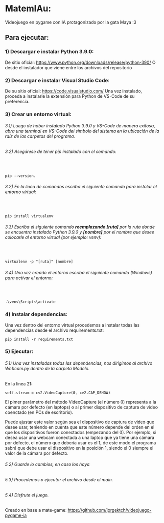 # MatemIAu:
Videojuego en pygame con IA protagonizado por la gata Maya :3 

## Para ejecutar:
### 1) Descargar e instalar Python 3.9.0:
De sitio oficial: https://www.python.org/downloads/release/python-390/
O desde el instalador que viene entre los archivos del repositorio
  
### 2) Descargar e instalar Visual Studio Code:
De su sitio oficial: https://code.visualstudio.com/
Una vez instalado, proceda a instalarle la extensión para Python de VS-Code de su preferencia.
         
### 3) Crear un entorno virtual:
###### 3.1) Luego de haber instalado Python 3.9.0 y VS-Code de manera exitosa, abra una terminal en VS-Code del símbolo del sistema en la ubicación de la raíz de las carpetas del programa.
###### 3.2) Asegúrese de tener pip instalado con el comando: 
 

    pip --version. 
         
###### 3.2) En la linea de comandos escriba el siguiente comando para instalar el entorno virtual:
 

    pip install virtualenv 
         
###### 3.3) Escriba el siguiente comando **reemplazando [ruta]** por la ruta donde se encuentra instalado Python 3.9.0 y **[nombre]** por el nombre que desee colocarle al entorno virtual (por ejemplo: venv):
 

    virtualenv -p "[ruta]" [nombre]
  
###### 3.4) Una vez creado el entorno escriba el siguiente comando (Windows) para activar el entorno:
 

    .\venv\Scripts\activate
  
### 4) Instalar dependencias:
Una vez dentro del entorno virtual procedemos a instalar todas las dependencias desde el archivo requirements.txt:

    pip install -r requirements.txt
  
### 5) Ejecutar:
###### 5.1) Una vez instaladas todas las dependencias, nos dirigimos al archivo Webcam.py dentro de la carpeta Modelo.
En la linea 21:
         
    self.stream = cv2.VideoCapture(0, cv2.CAP_DSHOW)
             
El pimer parámetro del método VideoCapture (el número 0) representa a la cámara por defecto (en laptops) o al primer dispositivo de captura de video coenctado (en PCs de escritorio). 

Puede ajustar este valor según sea el dispositivo de captura de video que desee usar, teniendo en cuenta que este número depende del orden en el que los dispositivos fueron conectados (empezando del 0). Por ejemplo, si desea usar una webcam conectada a una laptop que ya tiene una cámara por defecto, el número que debería usar es el 1, de este modo el programa sabrá que debe usar el dispositivo en la posición 1, siendo el 0 siempre el valor de la cámara por defecto.

###### 5.2) Guarde lo cambios, en caso los haya.
###### 5.3) Procedemos a ejecutar el archivo desde el main.
###### 5.4) Disfrute el juego.
         
Creado en base a mate-game: https://github.com/jorgektch/videojuego-pygame-ia
